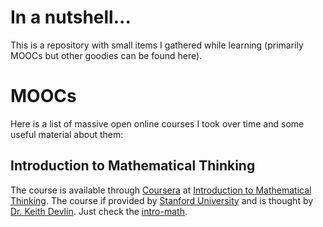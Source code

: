 # In a nutshell...
This is a repository with small items I gathered while learning (primarily MOOCs but other goodies can be found here).  
# MOOCs
Here is a list of massive open online courses I took over time and some useful material about them:
## Introduction to Mathematical Thinking
The course is available through [Coursera](https://www.coursera.org/ "Coursera") at [Introduction to Mathematical Thinking](https://www.coursera.org/learn/mathematical-thinking "Introduction to Mathematical Thinking"). The course if provided by [Stanford University](https://www.stanford.edu "Stanford University") and is thought by [Dr. Keith Devlin](http://profkeithdevlin.com/ "Dr. Keith Devlin"). Just check the [intro-math](intro-math "intro-math").